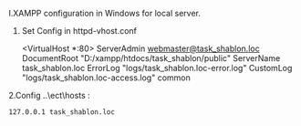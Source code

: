 I.XAMPP configuration in Windows for local server.

1. Set Config in httpd-vhost.conf


    <VirtualHost *:80>
        ServerAdmin webmaster@task_shablon.loc
        DocumentRoot "D:/xampp/htdocs/task_shablon/public"
        ServerName task_shablon.loc
        ErrorLog "logs/task_shablon.loc-error.log"
        CustomLog "logs/task_shablon.loc-access.log" common
    </VirtualHost>

2.Config ..\ect\hosts :

    127.0.0.1 task_shablon.loc
